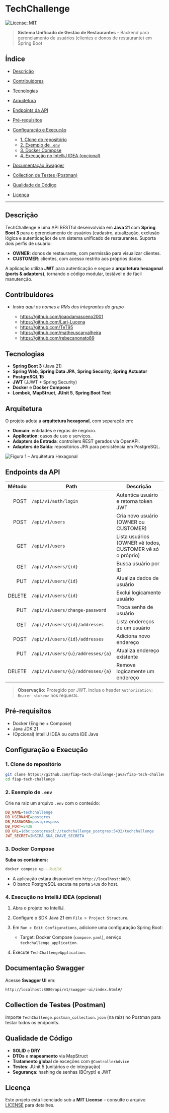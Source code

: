 # TechChallenge

[![License: MIT](https://img.shields.io/badge/License-MIT-yellow.svg)](LICENSE)

> **Sistema Unificado de Gestão de Restaurantes** – Backend para gerenciamento de usuários (clientes e donos de restaurante) em Spring Boot

## Índice

* [Descrição](#descrição)
* [Contribuidores](#contribuidores)
* [Tecnologias](#tecnologias)
* [Arquitetura](#arquitetura)
* [Endpoints da API](#endpoints-da-api)
* [Pré-requisitos](#pré-requisitos)
* [Configuração e Execução](#configuração-e-execução)

  * [1. Clone do repositório](#1-clone-do-repositório)
  * [2. Exemplo de `.env`](#2-exemplo-de-env)
  * [3. Docker Compose](#3-docker-compose)
  * [4. Execução no IntelliJ IDEA (opcional)](#4-execução-no-intellij-idea-opcional)
* [Documentação Swagger](#documentação-swagger)
* [Collection de Testes (Postman)](#collection-de-testes-postman)
* [Qualidade de Código](#qualidade-de-código)
* [Licença](#licença)

---

## Descrição

TechChallenge é uma API RESTful desenvolvida em **Java 21** com **Spring Boot 3** para o gerenciamento de usuários (cadastro, atualização, exclusão lógica e autenticação) de um sistema unificado de restaurantes. Suporta dois perfis de usuário:

* **OWNER**: donos de restaurante, com permissão para visualizar clientes.
* **CUSTOMER**: clientes, com acesso restrito aos próprios dados.

A aplicação utiliza **JWT** para autenticação e segue a **arquitetura hexagonal (ports & adapters)**, tornando o código modular, testável e de fácil manutenção.

## Contribuidores

* *Insira aqui os nomes e RMs dos integrantes do grupo*

  * https://github.com/joaodamasceno2001
  * https://github.com/Lari-Lucena
  * https://github.com/TeT95
  * https://github.com/matheuscarvalheira
  * https://github.com/rebecanonato89

## Tecnologias

* **Spring Boot 3** (Java 21)
* **Spring Web**, **Spring Data JPA**, **Spring Security**, **Spring Actuator**
* **PostgreSQL 15**
* **JWT** (JJWT + Spring Security)
* **Docker** e **Docker Compose**
* **Lombok**, **MapStruct**, **JUnit 5**, **Spring Boot Test**

## Arquitetura

O projeto adota a **arquitetura hexagonal**, com separação em:

* **Domain**: entidades e regras de negócio.
* **Application**: casos de uso e serviços.
* **Adapters de Entrada**: controllers REST gerados via OpenAPI.
* **Adapters de Saída**: repositórios JPA para persistência em PostgreSQL.

![Figura 1 – Arquitetura Hexagonal](./docs/architecture.png)

## Endpoints da API

| Método | Path                              | Descrição                                                 |
| -----: | --------------------------------- | --------------------------------------------------------- |
|   POST | `/api/v1/auth/login`              | Autentica usuário e retorna token JWT                     |
|   POST | `/api/v1/users`                   | Cria novo usuário (OWNER ou CUSTOMER)                     |
|    GET | `/api/v1/users`                   | Lista usuários (OWNER vê todos, CUSTOMER vê só o próprio) |
|    GET | `/api/v1/users/{id}`              | Busca usuário por ID                                      |
|    PUT | `/api/v1/users/{id}`              | Atualiza dados de usuário                                 |
| DELETE | `/api/v1/users/{id}`              | Exclui logicamente usuário                                |
|    PUT | `/api/v1/users/change-password`   | Troca senha de usuário                                    |
|    GET | `/api/v1/users/{id}/addresses`    | Lista endereços de um usuário                             |
|   POST | `/api/v1/users/{id}/addresses`    | Adiciona novo endereço                                    |
|    PUT | `/api/v1/users/{u}/addresses/{a}` | Atualiza endereço existente                               |
| DELETE | `/api/v1/users/{u}/addresses/{a}` | Remove logicamente um endereço                            |

> **Observação:** Protegido por JWT. Inclua o header `Authorization: Bearer <token>` nos requests.

## Pré-requisitos

* Docker (Engine + Compose)
* Java JDK 21
* (Opcional) IntelliJ IDEA ou outra IDE Java

## Configuração e Execução

### 1. Clone do repositório

```bash
git clone https://github.com/fiap-tech-challenge-java/fiap-tech-challenge.git
cd fiap-tech-challenge
```

### 2. Exemplo de `.env`

Crie na raiz um arquivo `.env` com o conteúdo:

```ini
DB_NAME=techchallenge
DB_USERNAME=postgres
DB_PASSWORD=postgrespass
DB_PORT=5438
DB_URL=jdbc:postgresql://techchallenge_postgres:5432/techchallenge
JWT_SECRET=INSIRA_SUA_CHAVE_SECRETA
```

### 3. Docker Compose

**Suba os containers:**

```bash
docker compose up --build
```

* A aplicação estará disponível em `http://localhost:8080`.
* O banco PostgreSQL escuta na porta `5438` do host.

### 4. Execução no IntelliJ IDEA (opcional)

1. Abra o projeto no IntelliJ.
2. Configure o SDK Java 21 em `File > Project Structure`.
3. Em `Run > Edit Configurations`, adicione uma configuração Spring Boot:

   * Target: Docker Compose (`compose.yaml`), serviço `techchallenge_application`.
4. Execute `TechChallengeApplication`.

## Documentação Swagger

Acesse **Swagger UI** em:

```
http://localhost:8080/api/v1/swagger-ui/index.html#/
```

## Collection de Testes (Postman)

Importe `TechChallenge.postman_collection.json` (na raiz) no Postman para testar todos os endpoints.

## Qualidade de Código

* **SOLID** e **DRY**
* **DTOs** e **mapeamento** via MapStruct
* **Tratamento global** de exceções com `@ControllerAdvice`
* **Testes**: JUnit 5 (unitários e de integração)
* **Segurança**: hashing de senhas (BCrypt) e JWT

## Licença

Este projeto está licenciado sob a **MIT License** – consulte o arquivo [LICENSE](LICENSE) para detalhes.
